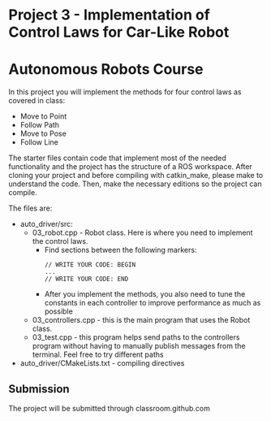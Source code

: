 # Project 3 - Implementation of Control Laws for Car-Like Robot
# Autonomous Robots Course

In this project you will implement the methods for four control laws as covered in class:
* Move to Point
* Follow Path
* Move to Pose
* Follow Line

The starter files contain code that implement most of the needed functionality and the project has the structure of a ROS workspace. After cloning your project and before compiling with catkin_make, please make to understand the code. Then, make the necessary editions so the project can compile.

The files are:
* auto_driver/src:
  * 03_robot.cpp - Robot class. Here is where you need to implement the control laws. 
    * Find sections between the following markers:
      ```
      // WRITE YOUR CODE: BEGIN
      ...
      // WRITE YOUR CODE: END
      ```
    * After you implement the methods, you also need to tune the constants in each controller to improve performance as much as possible
  * 03_controllers.cpp - this is the main program that uses the Robot class. 
  * 03_test.cpp - this program helps send paths to the controllers program without having to manually publish messages from the terminal. Feel free to try different paths
* auto_driver/CMakeLists.txt - compiling directives

## Submission
The project will be submitted through classroom.github.com


